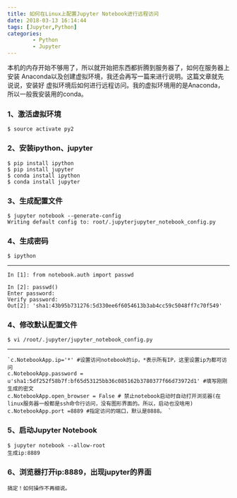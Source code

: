 ```yaml
---
title: 如何在Linux上配置Jupyter Notebook进行远程访问
date: 2018-03-13 16:14:44
tags: [Jupyter,Python]
categories:
		- Python
		- Jupyter
---
```

本机的内存开始不够用了，所以就开始把东西都折腾到服务器了，如何在服务器上安装
Anaconda以及创建虚拟环境，我还会再写一篇来进行说明。这篇文章就先说说，安装好
虚拟环境后如何进行远程访问。我的虚拟环境用的是Anaconda，所以一般我安装用的conda。

### 1、激活虚拟环境

	$ source activate py2
### 2、安装ipython、jupyter

	$ pip install ipython
	$ pip install jupyter
	$ conda install ipython
	$ conda install jupyter
### 3、生成配置文件
	
	$ jupyter notebook --generate-config
	Writing default config to: root/.jupyterjupyter_notebook_config.py
### 4、生成密码
	
	$ ipython

----------
	   
	In [1]: from notebook.auth import passwd    
    
	In [2]: passwd()    
	Enter password:     
	Verify password:     
	Out[2]: 'sha1:43b95b731276:5d330ee6f6054613b3ab4cc59c5048ff7c70f549' 

### 4、修改默认配置文件

	$ vi /root/.jupyter/jupyter_notebook_config.py   

----------

	`c.NotebookApp.ip='*' #设置访问notebook的ip，*表示所有IP，这里设置ip为都可访问  
	c.NotebookApp.password = u'sha1:5df252f58b7f:bf65d53125bb36c085162b3780377f66d73972d1' #填写刚刚生成的密文  
	c.NotebookApp.open_browser = False # 禁止notebook启动时自动打开浏览器(在linux服务器一般都是ssh命令行访问，没有图形界面的。所以，启动也没啥用)  
	c.NotebookApp.port =8889 #指定访问的端口，默认是8888。 `
### 5、启动Jupyter Notebook

	$ jupyter notebook --allow-root
	生成ip:8889
### 6、浏览器打开ip:8889，出现jupyter的界面

	搞定！如何操作不再细说。
	
	 
	 
